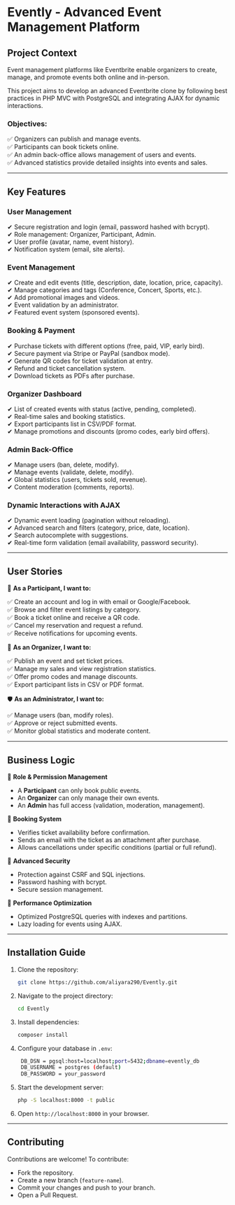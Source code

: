 # Evently - Advanced Event Management Platform

## Project Context

Event management platforms like Eventbrite enable organizers to create, manage, and promote events both online and in-person.

This project aims to develop an advanced Eventbrite clone by following best practices in PHP MVC with PostgreSQL and integrating AJAX for dynamic interactions.

### Objectives:

✅ Organizers can publish and manage events.  
✅ Participants can book tickets online.  
✅ An admin back-office allows management of users and events.  
✅ Advanced statistics provide detailed insights into events and sales.  

---

## Key Features

### User Management

✔ Secure registration and login (email, password hashed with bcrypt).  
✔ Role management: Organizer, Participant, Admin.  
✔ User profile (avatar, name, event history).  
✔ Notification system (email, site alerts).  

### Event Management

✔ Create and edit events (title, description, date, location, price, capacity).  
✔ Manage categories and tags (Conference, Concert, Sports, etc.).  
✔ Add promotional images and videos.  
✔ Event validation by an administrator.  
✔ Featured event system (sponsored events).  

### Booking & Payment

✔ Purchase tickets with different options (free, paid, VIP, early bird).  
✔ Secure payment via Stripe or PayPal (sandbox mode).  
✔ Generate QR codes for ticket validation at entry.  
✔ Refund and ticket cancellation system.  
✔ Download tickets as PDFs after purchase.  

### Organizer Dashboard

✔ List of created events with status (active, pending, completed).  
✔ Real-time sales and booking statistics.  
✔ Export participants list in CSV/PDF format.  
✔ Manage promotions and discounts (promo codes, early bird offers).  

### Admin Back-Office

✔ Manage users (ban, delete, modify).  
✔ Manage events (validate, delete, modify).  
✔ Global statistics (users, tickets sold, revenue).  
✔ Content moderation (comments, reports).  

### Dynamic Interactions with AJAX

✔ Dynamic event loading (pagination without reloading).  
✔ Advanced search and filters (category, price, date, location).  
✔ Search autocomplete with suggestions.  
✔ Real-time form validation (email availability, password security).  

---

## User Stories

👥 **As a Participant, I want to:**

✅ Create an account and log in with email or Google/Facebook.  
✅ Browse and filter event listings by category.  
✅ Book a ticket online and receive a QR code.  
✅ Cancel my reservation and request a refund.  
✅ Receive notifications for upcoming events.  

👤 **As an Organizer, I want to:**

✅ Publish an event and set ticket prices.  
✅ Manage my sales and view registration statistics.  
✅ Offer promo codes and manage discounts.  
✅ Export participant lists in CSV or PDF format.  

🛡️ **As an Administrator, I want to:**

✅ Manage users (ban, modify roles).  
✅ Approve or reject submitted events.  
✅ Monitor global statistics and moderate content.  

---

## Business Logic

📌 **Role & Permission Management**

- A **Participant** can only book public events.  
- An **Organizer** can only manage their own events.  
- An **Admin** has full access (validation, moderation, management).  

📌 **Booking System**

- Verifies ticket availability before confirmation.  
- Sends an email with the ticket as an attachment after purchase.  
- Allows cancellations under specific conditions (partial or full refund).  

📌 **Advanced Security**

- Protection against CSRF and SQL injections.  
- Password hashing with bcrypt.  
- Secure session management.  

📌 **Performance Optimization**

- Optimized PostgreSQL queries with indexes and partitions.  
- Lazy loading for events using AJAX.  

---

## Installation Guide

1. Clone the repository:
   ```sh
   git clone https://github.com/aliyara290/Evently.git
   ```
2. Navigate to the project directory:
   ```sh
   cd Evently
   ```
3. Install dependencies:
   ```sh
   composer install
   ```
4. Configure your database in `.env`:
   ```sh
    DB_DSN = pgsql:host=localhost;port=5432;dbname=evently_db
    DB_USERNAME = postgres (default)
    DB_PASSWORD = your_password
   ```
5. Start the development server:
   ```sh
   php -S localhost:8000 -t public
   ```
6. Open `http://localhost:8000` in your browser.

---

## Contributing

Contributions are welcome! To contribute:
- Fork the repository.
- Create a new branch (`feature-name`).
- Commit your changes and push to your branch.
- Open a Pull Request.


